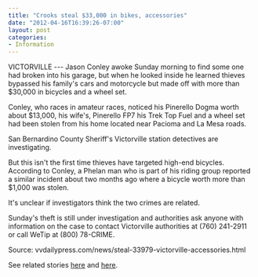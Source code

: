```yaml
---
title: "Crooks steal $33,000 in bikes, accessories"
date: "2012-04-16T16:39:26-07:00"
layout: post
categories:
- Information
---
```


VICTORVILLE --- Jason Conley awoke Sunday morning to find some one had broken into his garage, but when he looked inside he learned thieves bypassed his family's cars and motorcycle but made off with more than $30,000 in bicycles and a wheel set.

Conley, who races in amateur races, noticed his Pinerello Dogma worth about $13,000, his wife's, Pinerello FP7 his Trek Top Fuel and a wheel set had been stolen from his home located near Pacioma and La Mesa roads.

San Bernardino County Sheriff's Victorville station detectives are investigating.

But this isn't the first time thieves have targeted high-end bicycles. According to Conley, a Phelan man who is part of his riding group reported a similar incident about two months ago where a bicycle worth more than $1,000 was stolen.

It's unclear if investigators think the two crimes are related.

Sunday's theft is still under investigation and authorities ask anyone with information on the case to contact Victorville authorities at (760) 241-2911 or call WeTip at (800) 78-CRIME.

Source: vvdailypress.com/news/steal-33979-victorville-accessories.html

See related stories [here](/2012/05/three-arrested-for-bicycle-thefts-are-linked-to-local-cases/ "Three arrested for bicycle thefts are linked to local cases") and [here](/2012/05/report-california-top-with-cyber-crooks/ "Report: California top with cyber-crooks").